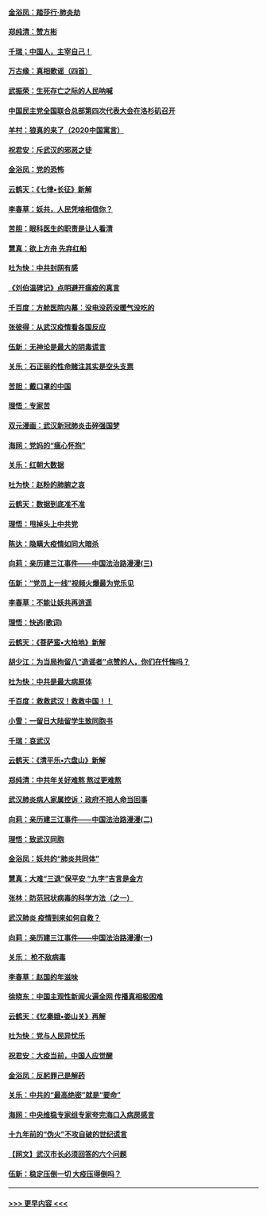 #### [金浴凤：踏莎行‧肺炎劫](../pages/nsc993/n11858227.md?t=02101944) 
#### [郑纯清：赞方彬](../pages/nsc993/n11856803.md?t=02101944) 
#### [千瑞；中国人，主宰自己！](../pages/nsc993/n11856793.md?t=02101944) 
#### [万古缘：真相歌谣（四首）](../pages/nsc993/n11856263.md?t=02101944) 
#### [武振荣：生死存亡之际的人民呐喊](../pages/nsc993/n11856256.md?t=02101944) 
#### [中国民主党全国联合总部第四次代表大会在洛杉矶召开](../pages/nsc993/n11856344.md?t=02101944) 
#### [羊村：狼真的来了（2020中国寓言）](../pages/nsc993/n11856229.md?t=02101944) 
#### [祝君安：斥武汉的邪恶之徒](../pages/nsc993/n11855861.md?t=02101944) 
#### [金浴凤：党的恐怖](../pages/nsc993/n11855849.md?t=02101944) 
#### [云鹤天：《七律▪长征》新解](../pages/nsc993/n11855479.md?t=02101944) 
#### [李春草：妖共，人民凭啥相信你？](../pages/nsc993/n11855196.md?t=02101944) 
#### [苦胆：眼科医生的职责是让人看清](../pages/nsc993/n11853840.md?t=02101944) 
#### [慧真：欲上方舟 先弃红船](../pages/nsc993/n11853483.md?t=02101944) 
#### [吐为快：中共封网有感](../pages/nsc993/n11852575.md?t=02101944) 
#### [《刘伯温碑记》点明避开瘟疫的真言](../pages/nsc993/n11852128.md?t=02101944) 
#### [千百度：方舱医院内幕：没电没药没暖气没吃的](../pages/nsc993/n11850211.md?t=02101944) 
#### [张彼得：从武汉疫情看各国反应](../pages/nsc993/n11850102.md?t=02101944) 
#### [伍新：无神论是最大的阴毒谎言](../pages/nsc993/n11846129.md?t=02101944) 
#### [关乐：石正丽的性命赌注其实是空头支票](../pages/nsc993/n11846109.md?t=02101944) 
#### [苦胆：戴口罩的中国](../pages/nsc993/n11845576.md?t=02101944) 
#### [理悟：专家苦](../pages/nsc993/n11845564.md?t=02101944) 
#### [双元漫画：武汉新冠肺炎击碎强国梦](../pages/nsc993/n11843320.md?t=02101944) 
#### [海网：党妈的“瘟心怀抱”](../pages/nsc993/n11840740.md?t=02101944) 
#### [关乐：红朝大数据](../pages/nsc993/n11840675.md?t=02101944) 
#### [吐为快：赵粉的肺腑之哀](../pages/nsc993/n11840618.md?t=02101944) 
#### [云鹤天：数据到底准不准](../pages/nsc993/n11840325.md?t=02101944) 
#### [理悟：甩掉头上中共党](../pages/nsc993/n11838826.md?t=02101944) 
#### [陈达：隐瞒大疫情如同大暗杀](../pages/nsc993/n11838771.md?t=02101944) 
#### [向莉：亲历建三江事件——中国法治路漫漫(三)](../pages/nsc993/n11831825.md?t=02101944) 
#### [伍新：“党员上一线”视频火爆最为党乐见](../pages/nsc993/n11838200.md?t=02101944) 
#### [李春草：不能让妖共再逍遥](../pages/nsc993/n11838102.md?t=02101944) 
#### [理悟：快逃(歌词)](../pages/nsc993/n11838083.md?t=02101944) 
#### [云鹤天：《菩萨蛮▪大柏地》新解](../pages/nsc993/n11838059.md?t=02101944) 
#### [胡少江：为当局拘留八“造谣者”点赞的人，你们在忏悔吗？](../pages/nsc993/n11836801.md?t=02101944) 
#### [吐为快：中共是最大病原体](../pages/nsc993/n11836748.md?t=02101944) 
#### [千百度：救救武汉！救救中国！！](../pages/nsc993/n11836145.md?t=02101944) 
#### [小雪：一留日大陆留学生致同胞书](../pages/nsc993/n11834624.md?t=02101944) 
#### [千瑞：哀武汉](../pages/nsc993/n11833647.md?t=02101944) 
#### [云鹤天：《清平乐▪六盘山》新解](../pages/nsc993/n11833611.md?t=02101944) 
#### [郑纯清：中共年关好难熬 熬过更难熬](../pages/nsc993/n11833489.md?t=02101944) 
#### [武汉肺炎病人家属控诉：政府不把人命当回事](../pages/nsc993/n11833205.md?t=02101944) 
#### [向莉：亲历建三江事件——中国法治路漫漫(二)](../pages/nsc993/n11829102.md?t=02101944) 
#### [理悟：致武汉同胞](../pages/nsc993/n11831522.md?t=02101944) 
#### [金浴凤：妖共的“肺炎共同体”](../pages/nsc993/n11829448.md?t=02101944) 
#### [慧真：大难“三退”保平安 “九字”吉言是金方](../pages/nsc993/n11829501.md?t=02101944) 
#### [张林：防范冠状病毒的科学方法（之一）](../pages/nsc993/n11828618.md?t=02101944) 
#### [武汉肺炎 疫情到来如何自救？](../pages/nsc993/n11827632.md?t=02101944) 
#### [向莉：亲历建三江事件——中国法治路漫漫(一)](../pages/nsc993/n11827190.md?t=02101944) 
#### [关乐： 枪不敌病毒](../pages/nsc993/n11826746.md?t=02101944) 
#### [李春草：赵国的年滋味](../pages/nsc993/n11826321.md?t=02101944) 
#### [徐晓东：中国主观性新闻火遍全网 传播真相极困难](../pages/nsc993/n11826508.md?t=02101944) 
#### [云鹤天：《忆秦娥▪娄山关》再解](../pages/nsc993/n11824682.md?t=02101944) 
#### [吐为快：党与人民异忧乐](../pages/nsc993/n11824660.md?t=02101944) 
#### [祝君安：大疫当前，中国人应觉醒](../pages/nsc993/n11821946.md?t=02101944) 
#### [金浴凤：反躬罪己是解药](../pages/nsc993/n11820280.md?t=02101944) 
#### [关乐：中共的“最高绝密”就是“要命”](../pages/nsc993/n11816946.md?t=02101944) 
#### [海网：中央维稳专家组专家夸完海口入病房感言](../pages/nsc993/n11815138.md?t=02101944) 
#### [十九年前的“伪火”不攻自破的世纪谎言](../pages/nsc993/n11813238.md?t=02101944) 
#### [【网文】武汉市长必须回答的六个问题](../pages/nsc993/n11813848.md?t=02101944) 
#### [伍新：稳定压倒一切 大疫压得倒吗？](../pages/nsc993/n11812634.md?t=02101944) 

----
#### [ >>> 更早内容 <<< ](../indexes/nsc993-earlier.md)
